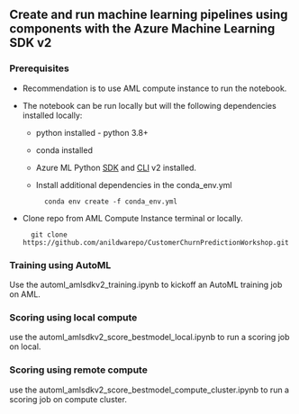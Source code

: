 ## Create and run machine learning pipelines using components with the Azure Machine Learning SDK v2

### Prerequisites

* Recommendation is to use AML compute instance to run the notebook.
* The notebook can be run locally but will the following dependencies installed locally:
 
    - python installed - python 3.8+
    - conda installed
    - Azure ML Python [SDK](https://learn.microsoft.com/en-us/python/api/overview/azure/ai-ml-readme?view=azure-python) and [CLI](https://learn.microsoft.com/en-us/azure/machine-learning/how-to-configure-cli?view=azureml-api-2&tabs=public) v2 installed.
    - Install additional dependencies in the conda_env.yml
    
            conda env create -f conda_env.yml

* Clone repo from AML Compute Instance terminal or locally. 
        
        git clone https://github.com/anildwarepo/CustomerChurnPredictionWorkshop.git


### Training using AutoML

Use the automl_amlsdkv2_training.ipynb to kickoff an AutoML training job on AML.


### Scoring using local compute

use the automl_amlsdkv2_score_bestmodel_local.ipynb to run a scoring job on local.



### Scoring using remote compute

use the automl_amlsdkv2_score_bestmodel_compute_cluster.ipynb to run a scoring job on compute cluster.